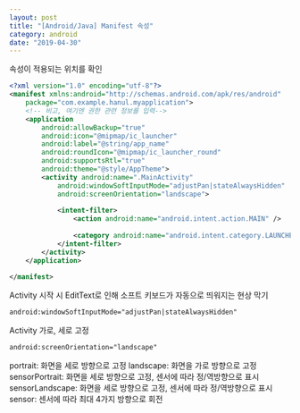 ```yaml
---
layout: post
title: "[Android/Java] Manifest 속성"
category: android
date: "2019-04-30"
---
```


속성이 적용되는 위치를 확인
```xml
<?xml version="1.0" encoding="utf-8"?>
<manifest xmlns:android="http://schemas.android.com/apk/res/android"
    package="com.example.hanul.myapplication">
    <!-- 비고, 여기엔 권한 관련 정보를 입력-->
    <application
        android:allowBackup="true"
        android:icon="@mipmap/ic_launcher"
        android:label="@string/app_name"
        android:roundIcon="@mipmap/ic_launcher_round"
        android:supportsRtl="true"
        android:theme="@style/AppTheme">
        <activity android:name=".MainActivity"
            android:windowSoftInputMode="adjustPan|stateAlwaysHidden"
            android:screenOrientation="landscape">
            
            <intent-filter>
                <action android:name="android.intent.action.MAIN" />
 
                <category android:name="android.intent.category.LAUNCHER" />
            </intent-filter>
        </activity>
    </application>
 
</manifest>
```

Activity 시작 시 EditText로 인해 소프트 키보드가 자동으로 띄워지는 현상 막기
```xml
android:windowSoftInputMode="adjustPan|stateAlwaysHidden"
```

Activity 가로, 세로 고정
```xml
android:screenOrientation="landscape"
```

portrait: 화면을 세로 방향으로 고정
landscape: 화면을 가로 방향으로 고정
sensorPortrait: 화면을 세로 방향으로 고정, 센서에 따라 정/역방향으로 표시
sensorLandscape: 화면을 세로 방향으로 고정, 센서에 따라 정/역방향으로 표시
sensor: 센서에 따라 최대 4가지 방향으로 회전

